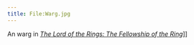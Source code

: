```yaml
---
title: File:Warg.jpg
---
```


An warg in *[The Lord of the Rings: The Fellowship of the
Ring](The_Lord_of_the_Rings:_The_Fellowship_of_the_Ring_(film) "wikilink")*\]\]